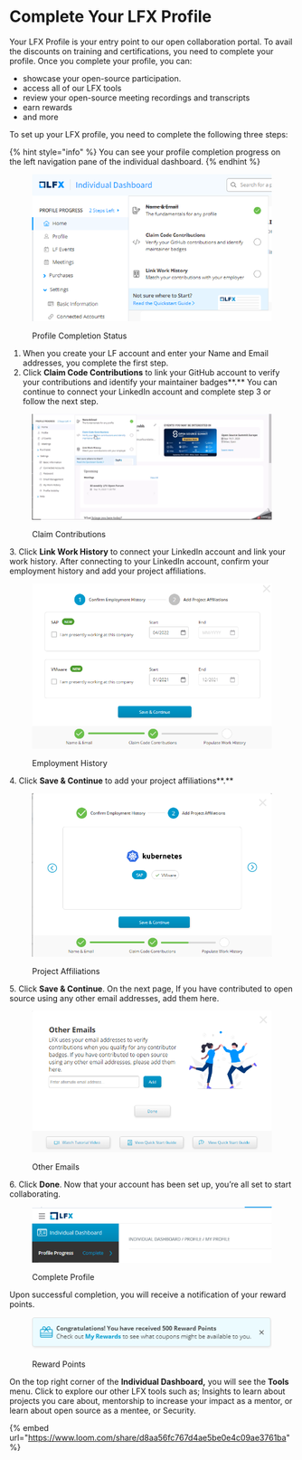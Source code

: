# Complete Your LFX Profile

Your LFX Profile is your entry point to our open collaboration portal. To avail the discounts on training and certifications, you need to complete your profile. Once you complete your profile, you can:

* showcase your open-source participation.
* access all of our LFX tools
* review your open-source meeting recordings and transcripts
* earn rewards
* and more

To set up your LFX profile, you need to complete the following three steps:

{% hint style="info" %}
You can see your profile completion progress on the left navigation pane of the individual dashboard.
{% endhint %}

<figure><img src="../.gitbook/assets/2023-09-13_12h59_59 (1).png" alt=""><figcaption><p>Profile Completion Status</p></figcaption></figure>

1. When you create your LF account and enter your Name and Email addresses, you complete the first step.
2. Click **Claim Code Contributions** to link your GitHub account to verify your contributions and identify your maintainer badges**.** You can continue to connect your LinkedIn account and complete step 3 or follow the next step.

<figure><img src="../.gitbook/assets/2023-09-13_13h02_03.gif" alt=""><figcaption><p>Claim Contributions</p></figcaption></figure>

3\. Click **Link Work History** to connect your LinkedIn account and link your work history. After connecting to your LinkedIn account, confirm your employment history and add your project affiliations.

<figure><img src="../.gitbook/assets/Confirm_employment_History.PNG" alt=""><figcaption><p> Employment History</p></figcaption></figure>

4\. Click **Save & Continue** to add your project affiliations**.**

<figure><img src="../.gitbook/assets/Project_Affiliations.PNG" alt=""><figcaption><p>Project Affiliations</p></figcaption></figure>

5\. Click **Save & Continue**. On the next page, If you have contributed to open source using any other email addresses, add them here.

<figure><img src="../.gitbook/assets/Other Emails.PNG" alt=""><figcaption><p>Other Emails</p></figcaption></figure>

6\. Click **Done**. Now that your account has been set up, you’re all set to start collaborating.

<figure><img src="../.gitbook/assets/Complete_profile.PNG" alt=""><figcaption><p>Complete Profile</p></figcaption></figure>

Upon successful completion, you will receive a notification of your reward points.

<figure><img src="../.gitbook/assets/Congratulations.PNG" alt=""><figcaption><p>Reward Points</p></figcaption></figure>

On the top right corner of the **Individual Dashboard,** you will see the **Tools** menu. Click to explore our other LFX tools such as; Insights to learn about projects you care about, mentorship to increase your impact as a mentor, or learn about open source as a mentee, or Security.

{% embed url="https://www.loom.com/share/d8aa56fc767d4ae5be0e4c09ae3761ba" %}

